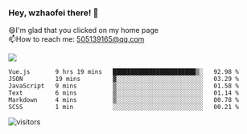 ### Hey, wzhaofei there! 👋

😄I'm glad that you clicked on my home page<br>
📫How to reach me: 505139165@qq.com<br>

![](https://github-readme-stats.vercel.app/api?username=wang-zhaofei&show_icons=true)

<!--START_SECTION:waka-->

```text
Vue.js       9 hrs 19 mins   ███████████████████████▒░   92.98 %
JSON         19 mins         ▓░░░░░░░░░░░░░░░░░░░░░░░░   03.29 %
JavaScript   9 mins          ▒░░░░░░░░░░░░░░░░░░░░░░░░   01.58 %
Text         6 mins          ▒░░░░░░░░░░░░░░░░░░░░░░░░   01.14 %
Markdown     4 mins          ▒░░░░░░░░░░░░░░░░░░░░░░░░   00.78 %
SCSS         1 min           ░░░░░░░░░░░░░░░░░░░░░░░░░   00.21 %
```

<!--END_SECTION:waka-->

![visitors](https://visitor-badge.glitch.me/badge?page_id=wzhaofei)


<!--
**wzhaofei/wzhaofei** is a ✨ _special_ ✨ repository because its `README.md` (this file) appears on your GitHub profile.

[<img align="right" width="50%" src="https://github-readme-stats.vercel.app/api?username=wzhaofei&show_icons=true">](https://metrics.lecoq.io/wzhaofei#gh-light-mode-only)

Here are some ideas to get you started:

- 🔭 I’m currently working on ...
- 🌱 I’m currently learning ...
- 👯 I’m looking to collaborate on ...
- 🤔 I’m looking for help with ...
- 💬 Ask me about ...
- 📫 How to reach me: ...
- 😄 Pronouns: ...
- ⚡ Fun fact: ...
-->

